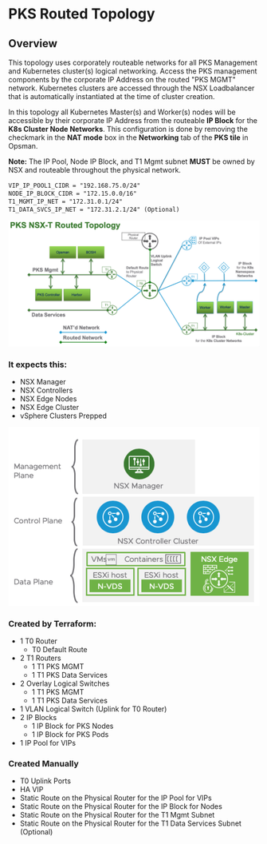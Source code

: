 # PKS Routed Topology

## Overview

This topology uses corporately routeable networks for all PKS Management and Kubernetes cluster(s) logical networking. Access the PKS management components by the corporate IP Address on the routed "PKS MGMT" network. Kubernetes clusters are accessed through the NSX Loadbalancer that is automatically instantiated at the time of cluster creation. 

In this topology all Kubernetes Master(s) and Worker(s) nodes will be accessible by their corporate IP Address from the routeable **IP Block** for the **K8s Cluster Node Networks**. This configuration is done by removing the checkmark in the **NAT mode** box in the **Networking** tab of the **PKS tile** in Opsman.

**Note:** The IP Pool, Node IP Block, and T1 Mgmt subnet **MUST** be owned by NSX and routeable throughout the physical network.
```
VIP_IP_POOL1_CIDR = "192.168.75.0/24"
NODE_IP_BLOCK_CIDR = "172.15.0.0/16"
T1_MGMT_IP_NET = "172.31.0.1/24"
T1_DATA_SVCS_IP_NET = "172.31.2.1/24" (Optional)
```

<img src="../images/routed-diagram.png">

### It expects this:
* NSX Manager
* NSX Controllers
* NSX Edge Nodes
* NSX Edge Cluster
* vSphere Clusters Prepped

<img src="../images/nsx-components.png">

### Created by Terraform:
* 1 T0 Router
    * T0 Default Route
* 2 T1 Routers
    * 1 T1 PKS MGMT
    * 1 T1 PKS Data Services
* 2 Overlay Logical Switches
    * 1 T1 PKS MGMT
    * 1 T1 PKS Data Services
* 1 VLAN Logical Switch (Uplink for T0 Router)
* 2 IP Blocks
    * 1 IP Block for PKS Nodes
    * 1 IP Block for PKS Pods
* 1 IP Pool for VIPs 

### Created Manually
* T0 Uplink Ports
* HA VIP
* Static Route on the Physical Router for the IP Pool for VIPs
* Static Route on the Physical Router for the IP Block for Nodes
* Static Route on the Physical Router for the T1 Mgmt Subnet
* Static Route on the Physical Router for the T1 Data Services Subnet (Optional)
